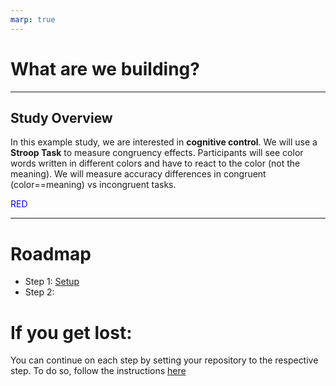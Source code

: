 ```yaml
---
marp: true
---
```


<style>
    .colored.blue {
        color: blue
    }    
</style>
    




# What are we building?
---
## Study Overview

In this example study, we are interested in **cognitive control**. We will use a **Stroop Task** to measure congruency effects. Participants will see color words written in different colors and have to react to the color (not the meaning). We will measure accuracy differences in congruent (color==meaning) vs incongruent tasks.
<p class="colored blue">RED</p>



---

# Roadmap

- Step 1: [Setup](setup.md)
- Step 2: 


# If you get lost:


You can continue on each step by setting your repository to the respective step. To do so, follow the instructions [here](tutorial-checkpoints.md)
